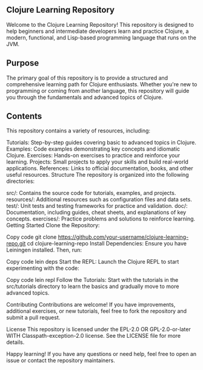 ## Clojure Learning Repository
Welcome to the Clojure Learning Repository! This repository is designed to help beginners and intermediate developers learn and practice Clojure, a modern, functional, and Lisp-based programming language that runs on the JVM.

## Purpose
The primary goal of this repository is to provide a structured and comprehensive learning path for Clojure enthusiasts. Whether you're new to programming or coming from another language, this repository will guide you through the fundamentals and advanced topics of Clojure.

## Contents
This repository contains a variety of resources, including:

Tutorials: Step-by-step guides covering basic to advanced topics in Clojure.
Examples: Code examples demonstrating key concepts and idiomatic Clojure.
Exercises: Hands-on exercises to practice and reinforce your learning.
Projects: Small projects to apply your skills and build real-world applications.
References: Links to official documentation, books, and other useful resources.
Structure
The repository is organized into the following directories:

src/: Contains the source code for tutorials, examples, and projects.
resources/: Additional resources such as configuration files and data sets.
test/: Unit tests and testing frameworks for practice and validation.
doc/: Documentation, including guides, cheat sheets, and explanations of key concepts.
exercises/: Practice problems and solutions to reinforce learning.
Getting Started
Clone the Repository:

Copy code
git clone https://github.com/your-username/clojure-learning-repo.git
cd clojure-learning-repo
Install Dependencies:
Ensure you have Leiningen installed. Then, run:

Copy code
lein deps
Start the REPL:
Launch the Clojure REPL to start experimenting with the code:

Copy code
lein repl
Follow the Tutorials:
Start with the tutorials in the src/tutorials directory to learn the basics and gradually move to more advanced topics.

Contributing
Contributions are welcome! If you have improvements, additional exercises, or new tutorials, feel free to fork the repository and submit a pull request.

License
This repository is licensed under the EPL-2.0 OR GPL-2.0-or-later WITH Classpath-exception-2.0 license. See the LICENSE file for more details.

Happy learning! If you have any questions or need help, feel free to open an issue or contact the repository maintainers.

